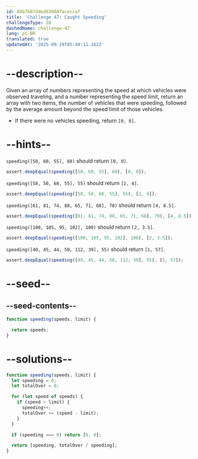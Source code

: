 ```yaml
---
id: 68b7687dded630607aceccaf
title: 'Challenge 47: Caught Speeding'
challengeType: 28
dashedName: challenge-47
lang: pt-BR
translated: true
updatedAt: '2025-09-29T05:49:11.162Z'
---
```


# --description--

Given an array of numbers representing the speed at which vehicles were observed traveling, and a number representing the speed limit, return an array with two items, the number of vehicles that were speeding, followed by the average amount beyond the speed limit of those vehicles.

- If there were no vehicles speeding, return `[0, 0]`.

# --hints--

`speeding([50, 60, 55], 60)` should return `[0, 0]`.

```js
assert.deepEqual(speeding([50, 60, 55], 60), [0, 0]);
```

`speeding([58, 50, 60, 55], 55)` should return `[2, 4]`.

```js
assert.deepEqual(speeding([58, 50, 60, 55], 55), [2, 4]);
```

`speeding([61, 81, 74, 88, 65, 71, 68], 70)` should return `[4, 8.5]`.

```js
assert.deepEqual(speeding([61, 81, 74, 88, 65, 71, 68], 70), [4, 8.5]);
```

`speeding([100, 105, 95, 102], 100)` should return `[2, 3.5]`.

```js
assert.deepEqual(speeding([100, 105, 95, 102], 100), [2, 3.5]);
```

`speeding([40, 45, 44, 50, 112, 39], 55)` should return `[1, 57]`.

```js
assert.deepEqual(speeding([40, 45, 44, 50, 112, 39], 55), [1, 57]);
```

# --seed--

## --seed-contents--

```js
function speeding(speeds, limit) {

  return speeds;
}
```

# --solutions--

```js
function speeding(speeds, limit) {
  let speeding = 0;
  let totalOver = 0;

  for (let speed of speeds) {
    if (speed > limit) {
      speeding++;
      totalOver += (speed - limit);
    }
  }

  if (speeding === 0) return [0, 0];

  return [speeding, totalOver / speeding];
}
```
